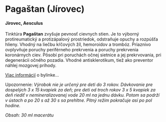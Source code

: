 Pagaštan (Jírovec)
==================

#### Jírovec, Aesculus

Tinktúra **Pagaštan** zvyšuje pevnosť cievnych stien. Je to výborný
protireumatický a protizápalový prostriedok, odstraňuje opuchy a rozpúšťa
hlieny. Vhodný na liečbu kŕčových žíl, hemoroidov a trombóz. Priaznivo
ovplyvňuje poruchy periférneho prekrvenia a poruchy prekrvenia koronárnych ciev.
Pôsobí pri poruchách očnej sietnice a jej prekrvovania, pri degenerácii očného
pozadia. Vhodné antisklerotikum, tiež ako preventor náhlej mozgovej príhody.

[Viac informácií](/sip/bylinky/pagastan-konsky) o bylinke…

Upozornenie: *Výrobok nie je určený pre deti do 3 rokov. Dávkovanie pre
dospelých 3 x 15 kvapiek za deň; pre deti od troch rokov 3 x 5 kvapiek za deň
riediť v nemineralizovanej vode 20 ml na jednu dávku. Potom sa podrží v ústach a
po 20 s až 30 s sa prehltne. Pitný režim pokračuje asi po pol hodine.*

*Obsah: 30 ml macerátu*

